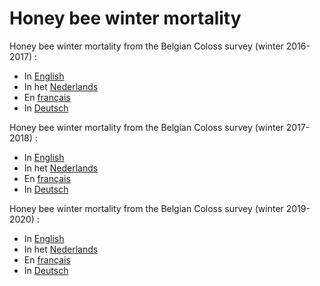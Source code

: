 
# Honey bee winter mortality

Honey bee winter mortality from the Belgian Coloss survey (winter 2016-2017) : 

* In [English](https://gillessanmartin.github.io/misc/Coloss_Be_2016_UK.html)
* In het [Nederlands](https://gillessanmartin.github.io/misc/Coloss_Be_2016_NL.html)
* En [français](https://gillessanmartin.github.io/misc/Coloss_Be_2016_FR.html)
* In [Deutsch](https://gillessanmartin.github.io/misc/Coloss_Be_2016_D.html)


Honey bee winter mortality from the Belgian Coloss survey (winter 2017-2018) : 

* In [English](https://gillessanmartin.github.io/misc/Coloss_Be_2017_UK.html)
* In het [Nederlands](https://gillessanmartin.github.io/misc/Coloss_Be_2017_NL.html)
* En [français](https://gillessanmartin.github.io/misc/Coloss_Be_2017_FR.html)
* In [Deutsch](https://gillessanmartin.github.io/misc/Coloss_Be_2017_D.html)


Honey bee winter mortality from the Belgian Coloss survey (winter 2019-2020) : 

* In [English](https://gillessanmartin.github.io/misc/Coloss_Be_2019_UK.html)
* In het [Nederlands](https://gillessanmartin.github.io/misc/Coloss_Be_2019_NL.html)
* En [français](https://gillessanmartin.github.io/misc/Coloss_Be_2019_FR.html)
* In [Deutsch](https://gillessanmartin.github.io/misc/Coloss_Be_2019_D.html)
